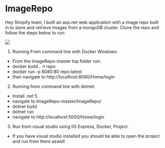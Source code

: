 # ImageRepo


Hey Shopify team, I built an asp.net web application with a image repo built in to store and retrieve images from a mongoDB cluster.
Clone the repo and follow the steps below to run:


![](showcase.gif)





1) Running From command line with Docker Windows:

* From the ImageRepo-master top folder run:
* docker build . -t repo
* docker run -p 8080:80 repo:latest
* then navigate to http://localhost:8080/Home/login

2) Running from command line with dotnet:

* Install .net 5
* navigate to ImageRepo-master/ImageRepo/
* dotnet build
* dotnet run
* navigate to http://localhost:5000/Home/login

3) Run from visual studio using IIS Express, Docker, Project.

* If you have visual studio installed you should be able to open the project and run from there aswell
